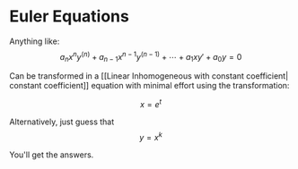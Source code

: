 # Euler Equations
Anything like:
$$a_n x^{n}y^{(n)} + a_{n-1} x^{n-1}y^{(n-1)} + \cdots + a_1 x y' + a_0 y = 0$$

Can be transformed in a [[Linear Inhomogeneous with constant coefficient| constant coefficient]] equation with minimal effort using the transformation:

$$x = e^{t}$$

Alternatively, just guess that 
$$y = x^{k}$$

You'll get the answers.